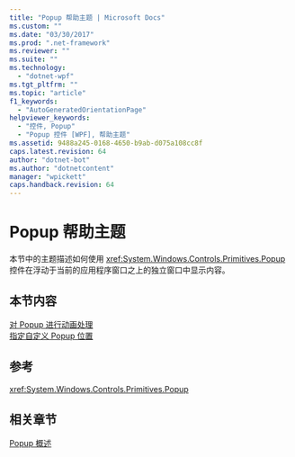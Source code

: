 ```yaml
---
title: "Popup 帮助主题 | Microsoft Docs"
ms.custom: ""
ms.date: "03/30/2017"
ms.prod: ".net-framework"
ms.reviewer: ""
ms.suite: ""
ms.technology: 
  - "dotnet-wpf"
ms.tgt_pltfrm: ""
ms.topic: "article"
f1_keywords: 
  - "AutoGeneratedOrientationPage"
helpviewer_keywords: 
  - "控件, Popup"
  - "Popup 控件 [WPF], 帮助主题"
ms.assetid: 9488a245-0168-4650-b9ab-d075a108cc8f
caps.latest.revision: 64
author: "dotnet-bot"
ms.author: "dotnetcontent"
manager: "wpickett"
caps.handback.revision: 64
---
```

# Popup 帮助主题
本节中的主题描述如何使用 <xref:System.Windows.Controls.Primitives.Popup> 控件在浮动于当前的应用程序窗口之上的独立窗口中显示内容。  
  
## 本节内容  
 [对 Popup 进行动画处理](../../../../docs/framework/wpf/controls/how-to-animate-a-popup.md)  
 [指定自定义 Popup 位置](../../../../docs/framework/wpf/controls/how-to-specify-a-custom-popup-position.md)  
  
## 参考  
 <xref:System.Windows.Controls.Primitives.Popup>  
  
## 相关章节  
 [Popup 概述](../../../../docs/framework/wpf/controls/popup-overview.md)